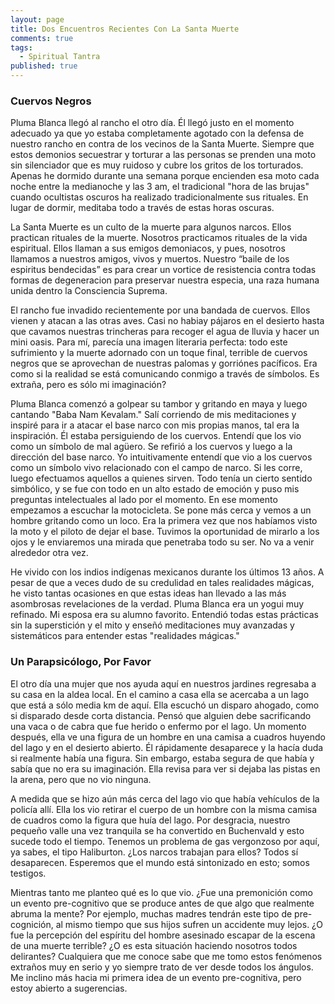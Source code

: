 ```yaml
---
layout: page
title: Dos Encuentros Recientes Con La Santa Muerte
comments: true
tags: 
  - Spiritual Tantra
published: true
---
```




### Cuervos Negros

Pluma Blanca llegó al rancho el otro día. Él llegó justo en el momento adecuado ya que yo estaba completamente agotado con la defensa de nuestro rancho en contra de los vecinos de la Santa Muerte. Siempre que estos demonios secuestrar y torturar a las personas se prenden una moto sin silenciador que es muy ruidoso y cubre los gritos de los torturados. Apenas he dormido durante una semana porque encienden esa moto cada noche entre la medianoche y las 3 am, el tradicional "hora de las brujas" cuando ocultistas oscuros ha realizado tradicionalmente sus rituales. En lugar de dormir, meditaba todo a través de estas horas oscuras.

La Santa Muerte es un culto de la muerte para algunos narcos.  Ellos practican rituales de la muerte. Nosotros practicamos rituales de la vida espiritual. Ellos llaman a sus emigos demoniacos, y pues, nosotros llamamos a nuestros amigos, vivos y muertos. Nuestro “baile de los espiritus bendecidas” es para crear un vortice de resistencia contra todas formas de degeneracion para preservar nuestra especia, una raza humana unida dentro la Consciencia Suprema.

El rancho fue invadido recientemente por una bandada de cuervos. Ellos vienen y atacan a las otras aves. Casi no habiay pájaros en el desierto hasta que cavamos nuestras trincheras para recoger el agua de lluvia y hacer un mini oasis. Para mí, parecía una imagen literaria perfecta: todo este sufrimiento y la muerte adornado con un toque final, terrible de cuervos negros que se aprovechan de nuestras palomas y gorriónes pacíficos. Era como si la realidad se está comunicando conmigo a través de símbolos. Es extraña, pero es sólo mi imaginación?

Pluma Blanca comenzó a golpear su tambor y gritando en maya y luego cantando "Baba Nam Kevalam." Salí corriendo de mis meditaciones y inspiré para ir a atacar el base narco con mis propias manos, tal era la inspiración. Él estaba persiguiendo de los cuervos. Entendí que los vio como un símbolo de mal agüero. Se refirió a los cuervos y luego a la dirección del base narco. Yo intuitivamente entendí que vio a los cuervos como un símbolo vivo relacionado con el campo de narco. Si les corre, luego efectuamos aquellos a quienes sirven. Todo tenía un cierto sentido simbólico, y se fue con todo en un alto estado de emoción y puso mis preguntas intelectuales al lado por el momento. En ese momento empezamos a escuchar la motocicleta. Se pone más cerca y vemos a un hombre  gritando como un loco. Era la primera vez que nos habíamos visto la moto y el piloto de dejar el base. Tuvimos la oportunidad de mirarlo a los ojos y le enviaremos una mirada que penetraba todo su ser. No va a venir alrededor otra vez.

He vivido con los indios indígenas mexicanos durante los últimos 13 años. A pesar de que a veces dudo de su credulidad en tales realidades mágicas, he visto tantas ocasiones en que estas ideas han llevado a las más asombrosas revelaciones de la verdad. Pluma Blanca era un yogui muy refinado. Mi esposa era su alumno favorito. Entendió todas estas prácticas sin la superstición y el mito y enseñó meditaciones muy avanzadas y sistemáticos para entender estas "realidades mágicas."

### Un Parapsicólogo, Por Favor

El otro día una mujer que nos ayuda aquí en nuestros jardines regresaba a su casa en la aldea local. En el camino a casa ella se acercaba a un lago que está a sólo media km de aquí. Ella escuchó un disparo ahogado, como si disparado desde corta distancia. Pensó que alguien debe sacrificando una vaca o de cabra que fue herido o enfermo por el lago. Un momento después, ella ve una figura de un hombre en una camisa a cuadros huyendo del lago y en el desierto abierto. Él rápidamente desaparece y la hacía duda si realmente había una figura. Sin embargo, estaba segura de que había y sabía que no era su imaginación. Ella revisa para ver si dejaba las pistas en la arena, pero que no vio ninguna.

A medida que se hizo aún más cerca del lago vio que había vehículos de la policía allí. Ella los vio retirar el cuerpo de un hombre con la misma camisa de cuadros como la figura que huía del lago. Por desgracia, nuestro pequeño valle una vez tranquila se ha convertido en Buchenvald y esto sucede todo el tiempo. Tenemos un problema de gas vergonzoso por aquí, ya sabes, el tipo Haliburton. ¿Los narcos trabajan para ellos? Todos sí desaparecen. Esperemos que el mundo está sintonizado en esto; somos testigos.

Mientras tanto me planteo qué es lo que vio. ¿Fue una premonición como un evento pre-cognitivo que se produce antes de que algo que realmente abruma la mente? Por ejemplo, muchas madres tendrán este tipo de pre-cognición, al mismo tiempo que sus hijos sufren un accidente muy lejos. ¿O fue la percepción del espíritu del hombre asesinado escapar de la escena de una muerte terrible? ¿O es esta situación haciendo nosotros todos delirantes? Cualquiera que me conoce sabe que me tomo estos fenómenos extraños muy en serio y yo siempre trato de ver desde todos los ángulos. Me inclino más hacia mi primera idea de un evento pre-cognitiva, pero estoy abierto a sugerencias.
